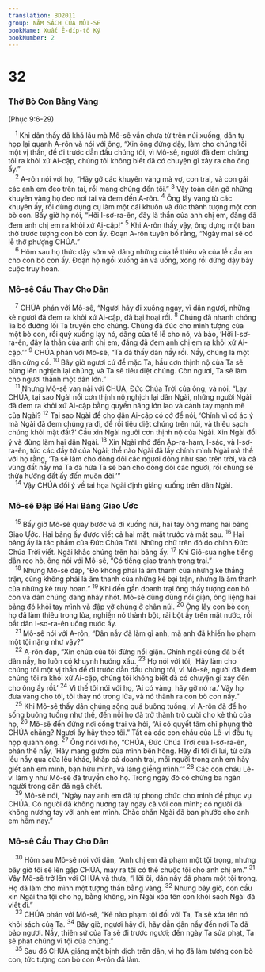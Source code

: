 ```yaml
---
translation: BD2011
group: NĂM SÁCH CỦA MÔI-SE
bookName: Xuất Ê-díp-tô Ký 
bookNumber: 2
---
```


<div class="title"><h1>32</h1><h3>Thờ Bò Con Bằng Vàng</h3><p>(Phục 9:6-29)</p></div>
<span class="verse xu_32_1"> <sup>1</sup> Khi dân thấy đã khá lâu mà Mô-sê vẫn chưa từ trên núi xuống, dân tụ họp lại quanh A-rôn và nói với ông, “Xin ông đứng dậy, làm cho chúng tôi một vị thần, để đi trước dẫn đầu chúng tôi, vì Mô-sê, người đã đem chúng tôi ra khỏi xứ Ai-cập, chúng tôi không biết đã có chuyện gì xảy ra cho ông ấy.”<br/></span>
<span class="verse xu_32_2"> <sup>2</sup> A-rôn nói với họ, “Hãy gỡ các khuyên vàng mà vợ, con trai, và con gái các anh em đeo trên tai, rồi mang chúng đến tôi.” </span>
<span class="verse xu_32_3"><sup>3</sup> Vậy toàn dân gỡ những khuyên vàng họ đeo nơi tai và đem đến A-rôn. </span>
<span class="verse xu_32_4"><sup>4</sup> Ông lấy vàng từ các khuyên ấy, rồi dùng dụng cụ làm một cái khuôn và đúc thành tượng một con bò con. Bấy giờ họ nói, “Hỡi I-sơ-ra-ên, đây là thần của anh chị em, đấng đã đem anh chị em ra khỏi xứ Ai-cập!” </span>
<span class="verse xu_32_5"><sup>5</sup> Khi A-rôn thấy vậy, ông dựng một bàn thờ trước tượng con bò con ấy. Ðoạn A-rôn tuyên bố rằng, “Ngày mai sẽ có lễ thờ phượng CHÚA.”<br/></span>
<span class="verse xu_32_6"> <sup>6</sup> Hôm sau họ thức dậy sớm và dâng những của lễ thiêu và của lễ cầu an cho con bò con ấy. Ðoạn họ ngồi xuống ăn và uống, xong rồi đứng dậy bày cuộc truy hoan.<br/></span>
<div class="title"><h3>Mô-sê Cầu Thay Cho Dân</h3></div>
<span class="verse xu_32_7"> <sup>7</sup> CHÚA phán với Mô-sê, “Ngươi hãy đi xuống ngay, vì dân ngươi, những kẻ ngươi đã đem ra khỏi xứ Ai-cập, đã bại hoại rồi. </span>
<span class="verse xu_32_8"><sup>8</sup> Chúng đã nhanh chóng lìa bỏ đường lối Ta truyền cho chúng. Chúng đã đúc cho mình tượng của một bò con, rồi quỳ xuống lạy nó, dâng của tế lễ cho nó, và bảo, ‘Hỡi I-sơ-ra-ên, đây là thần của anh chị em, đấng đã đem anh chị em ra khỏi xứ Ai-cập.’” </span>
<span class="verse xu_32_9"><sup>9</sup> CHÚA phán với Mô-sê, “Ta đã thấy dân nầy rồi. Nầy, chúng là một dân cứng cổ. </span>
<span class="verse xu_32_10"><sup>10</sup> Bây giờ ngươi cứ để mặc Ta, hầu cơn thịnh nộ của Ta sẽ bừng lên nghịch lại chúng, và Ta sẽ tiêu diệt chúng. Còn ngươi, Ta sẽ làm cho ngươi thành một dân lớn.”<br/></span>
<span class="verse xu_32_11"> <sup>11</sup> Nhưng Mô-sê van nài với CHÚA, Ðức Chúa Trời của ông, và nói, “Lạy CHÚA, tại sao Ngài nổi cơn thịnh nộ nghịch lại dân Ngài, những người Ngài đã đem ra khỏi xứ Ai-cập bằng quyền năng lớn lao và cánh tay mạnh mẽ của Ngài? </span>
<span class="verse xu_32_12"><sup>12</sup> Tại sao Ngài để cho dân Ai-cập có cớ để nói, ‘Chính vì có ác ý mà Ngài đã đem chúng ra đi, để rồi tiêu diệt chúng trên núi, và thiêu sạch chúng khỏi mặt đất?’ Cầu xin Ngài nguôi cơn thịnh nộ của Ngài. Xin Ngài đổi ý và đừng làm hại dân Ngài. </span>
<span class="verse xu_32_13"><sup>13</sup> Xin Ngài nhớ đến Áp-ra-ham, I-sác, và I-sơ-ra-ên, tức các đầy tớ của Ngài; thể nào Ngài đã lấy chính mình Ngài mà thề với họ rằng, ‘Ta sẽ làm cho dòng dõi các ngươi đông như sao trên trời, và cả vùng đất nầy mà Ta đã hứa Ta sẽ ban cho dòng dõi các ngươi, rồi chúng sẽ thừa hưởng đất ấy đến muôn đời.’”<br/></span>
<span class="verse xu_32_14"> <sup>14</sup> Vậy CHÚA đổi ý về tai họa Ngài định giáng xuống trên dân Ngài.<br/></span>
<div class="title"><h3>Mô-sê Ðập Bể Hai Bảng Giao Ước</h3></div>
<span class="verse xu_32_15"> <sup>15</sup> Bấy giờ Mô-sê quay bước và đi xuống núi, hai tay ông mang hai bảng Giao Ước. Hai bảng ấy được viết cả hai mặt, mặt trước và mặt sau. </span>
<span class="verse xu_32_16"><sup>16</sup> Hai bảng ấy là tác phẩm của Ðức Chúa Trời. Những chữ trên đó do chính Ðức Chúa Trời viết. Ngài khắc chúng trên hai bảng ấy. </span>
<span class="verse xu_32_17"><sup>17</sup> Khi Giô-sua nghe tiếng dân reo hò, ông nói với Mô-sê, “Có tiếng giao tranh trong trại.”<br/></span>
<span class="verse xu_32_18"> <sup>18</sup> Nhưng Mô-sê đáp, “Ðó không phải là âm thanh của những kẻ thắng trận, cũng không phải là âm thanh của những kẻ bại trận, nhưng là âm thanh của những kẻ truy hoan.” </span>
<span class="verse xu_32_19"><sup>19</sup> Khi đến gần doanh trại ông thấy tượng con bò con và dân chúng đang nhảy nhót. Mô-sê đùng đùng nổi giận, ông liệng hai bảng đó khỏi tay mình và đập vỡ chúng ở chân núi. </span>
<span class="verse xu_32_20"><sup>20</sup> Ông lấy con bò con họ đã làm thiêu trong lửa, nghiền nó thành bột, rải bột ấy trên mặt nước, rồi bắt dân I-sơ-ra-ên uống nước ấy.<br/></span>
<span class="verse xu_32_21"> <sup>21</sup> Mô-sê nói với A-rôn, “Dân nầy đã làm gì anh, mà anh đã khiến họ phạm một tội nặng như vậy?”<br/></span>
<span class="verse xu_32_22"> <sup>22</sup> A-rôn đáp, “Xin chúa của tôi đừng nổi giận. Chính ngài cũng đã biết dân nầy, họ luôn có khuynh hướng xấu. </span>
<span class="verse xu_32_23"><sup>23</sup> Họ nói với tôi, ‘Hãy làm cho chúng tôi một vị thần để đi trước dẫn đầu chúng tôi, vì Mô-sê, người đã đem chúng tôi ra khỏi xứ Ai-cập, chúng tôi không biết đã có chuyện gì xảy đến cho ông ấy rồi.’ </span>
<span class="verse xu_32_24"><sup>24</sup> Vì thế tôi nói với họ, ‘Ai có vàng, hãy gỡ nó ra.’ Vậy họ đưa vàng cho tôi, tôi thảy nó trong lửa, và nó thành ra con bò con nầy.”<br/></span>
<span class="verse xu_32_25"> <sup>25</sup> Khi Mô-sê thấy dân chúng sống quá buông tuồng, vì A-rôn đã để họ sống buông tuồng như thế, đến nỗi họ đã trở thành trò cười cho kẻ thù của họ, </span>
<span class="verse xu_32_26"><sup>26</sup> Mô-sê đến đứng nơi cổng trại và hỏi, “Ai có quyết tâm chỉ phụng thờ CHÚA chăng? Ngươi ấy hãy theo tôi.” Tất cả các con cháu của Lê-vi đều tụ họp quanh ông. </span>
<span class="verse xu_32_27"><sup>27</sup> Ông nói với họ, “CHÚA, Ðức Chúa Trời của I-sơ-ra-ên, phán thế nầy, ‘Hãy mang gươm của mình bên hông. Hãy đi tới đi lui, từ cửa lều nầy qua cửa lều khác, khắp cả doanh trại, mỗi người trong anh em hãy giết anh em mình, bạn hữu mình, và láng giềng mình.’” </span>
<span class="verse xu_32_28"><sup>28</sup> Các con cháu Lê-vi làm y như Mô-sê đã truyền cho họ. Trong ngày đó có chừng ba ngàn người trong dân đã ngã chết.<br/></span>
<span class="verse xu_32_29"> <sup>29</sup> Mô-sê nói, “Ngày nay anh em đã tự phong chức cho mình để phục vụ CHÚA. Có người đã không nương tay ngay cả với con mình; có người đã không nương tay với anh em mình. Chắc chắn Ngài đã ban phước cho anh em hôm nay.”<br/></span>
<div class="title"><h3>Mô-sê Cầu Thay Cho Dân</h3></div>
<span class="verse xu_32_30"> <sup>30</sup> Hôm sau Mô-sê nói với dân, “Anh chị em đã phạm một tội trọng, nhưng bây giờ tôi sẽ lên gặp CHÚA, may ra tôi có thể chuộc tội cho anh chị em.” </span>
<span class="verse xu_32_31"><sup>31</sup> Vậy Mô-sê trở lên với CHÚA và thưa, “Hỡi ôi, dân nầy đã phạm một tội trọng. Họ đã làm cho mình một tượng thần bằng vàng. </span>
<span class="verse xu_32_32"><sup>32</sup> Nhưng bây giờ, con cầu xin Ngài tha tội cho họ, bằng không, xin Ngài xóa tên con khỏi sách Ngài đã viết đi.”<br/></span>
<span class="verse xu_32_33"> <sup>33</sup> CHÚA phán với Mô-sê, “Kẻ nào phạm tội đối với Ta, Ta sẽ xóa tên nó khỏi sách của Ta. </span>
<span class="verse xu_32_34"><sup>34</sup> Bây giờ, ngươi hãy đi, hãy dẫn dân nầy đến nơi Ta đã bảo ngươi. Nầy, thiên sứ của Ta sẽ đi trước ngươi; đến ngày Ta sửa phạt, Ta sẽ phạt chúng vì tội của chúng.”<br/></span>
<span class="verse xu_32_35"> <sup>35</sup> Sau đó CHÚA giáng một bịnh dịch trên dân, vì họ đã làm tượng con bò con, tức tượng con bò con A-rôn đã làm.<br/></span>
